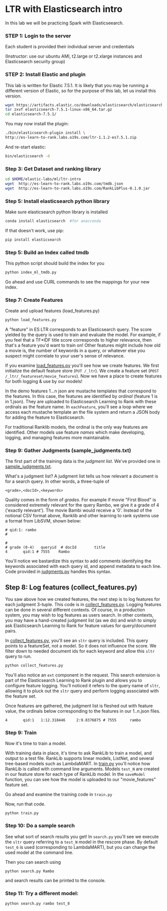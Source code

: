 # LTR with Elasticsearch intro

In this lab we will be practicing Spark with Elasticseearch.


### STEP 1: Login to the server
 
Each student is provided their individual server and credentials

(Instructor: use our ubuntu AMI, t2.large or t2.xlarge instances and Elasticsearch security group)

### STEP 2: Install Elastic and plugin

This lab is written for Elastic 7.5.1.  It is likely that you may be running a different version of Elastic, 
so for the purpose of this lab, let us install this version.

```bash
wget https://artifacts.elastic.co/downloads/elasticsearch/elasticsearch-7.5.1-linux-x86_64.tar.gz
tar zxvf elasticsearch-7.5.1-linux-x86_64.tar.gz
cd elasticsearch-7.5.1/
```


You may now install the plugin:


```bash
./bin/elasticsearch-plugin install \
http://es-learn-to-rank.labs.o19s.com/ltr-1.1.2-es7.5.1.zip

```

And re-start elastic:

```bash
bin/elasticsearch -d
```
    
### Step 3: Get Dataset and ranking library

```bash
cd $HOME/elastic-labs/ml/ltr-intro
wget  http://es-learn-to-rank.labs.o19s.com/tmdb.json
wget  http://es-learn-to-rank.labs.o19s.com/RankLibPlus-0.1.0.jar
```

### Step 5: Install elasticsearch python library

Make sure elasticsearch python library is installed

```bash
conda install elasticsearch  #for anacconda
```

If that doesn't work, use pip:

```bash
pip install elasticsearch 
```



### Step 5: Build an Index called tmdb


This python script should build the index for you

```bash
python index_ml_tmdb.py
```

Go ahead and use CURL commands to see the mappings for your new index.


### Step 7: Create Features

Create and upload features (load_features.py)

```bash
python load_features.py
```


A "feature" in ES LTR corresponds to an Elasticsearch query. The score yielded by the query is used to train and evaluate the model. For example, if you feel that a TF\*IDF title score corresponds to higher relevance, then that's a feature you'd want to train on! Other features might include how old a movie is, the number of keywords in a query, or whatever else you suspect might correlate to your user's sense of relevance.

If you examine [load_features.py](load_features.py) you'll see how we create features. We first initialize the default feature store (`PUT /_ltr`). We create a feature set (`POST /_ltr/_featureset/movie_features`). Now we have a place to create features for both logging & use by our models!

In the demo features 1...n json are mustache templates that correspond to the features. In this case, the features are identified by *ordinal* (feature 1 is in 1.json). They are uploaded to Elasticsearch Learning to Rank with these ordinals as the feature name. In `eachFeature`, you'll see a loop where we access each mustache template an the file system and return a JSON body for adding the feature to Elasticsearch.

For traditional Ranklib models, the ordinal is the only way features are identified. Other models use feature *names* which make developing, logging, and managing features more maintainable.

### Step 9:  Gather Judgments (sample_judgments.txt)

The first part of the training data is the *judgment list*. We've provided one in [sample_judgments.txt](sample_judgments.txt).

What's a judgment list? A judgment list tells us how relevant a document is for a search query. In other words, a three-tuple of

```
<grade>,<docId>,<keywords>
```

Quality comes in the form of *grades*. For example if movie "First Blood" is considered extremely relevant for the query Rambo, we give it a grade of 4 ('exactly relevant'). The movie Bambi would receive a '0'. Instead of the notional CSV format above, Ranklib and other learning to rank systems use a format from LibSVM, shown below:

```
# qid:1: rambo
#

#
# grade (0-4)   queryid  # docId        title
4       qid:1 # 7555    Rambo
```

You'll notice we bastardize this syntax to add comments identifying the keywords associated with each query id, and append metadata to each line. Code provided in [judgments.py](judgments.py) handles this syntax.

## Step 8: Log features (collect_features.py)

You saw above how we created features, the next step is to log features for each judgment 3-tuple. This code is in [collect_features.py](collect_features.py). Logging features can be done in several different contexts. Of course, in a production system, you may wish to log features as users search. In other contexts, you may have a hand-created judgment list (as we do) and wish to simply ask Elasticsearch Learning to Rank for feature values for query/document pairs.

In [collect_features.py](collect_features.py), you'll see an `sltr` query is included. This query points to a featureSet, not a model. So it does not influence the score. We filter down to needed document ids for each keyword and allow this `sltr` query to run.

```bash
python collect_features.py
```


You'll also notice an `ext` component in the request. This search extension is part of the Elasticsearch Learning to Rank plugin and allows you to configure feature logging. You'll noticed it refers to the query name of `sltr`, allowing it to pluck out the `sltr` query and perform logging associated with the feature set.

Once features are gathered, the judgment list is fleshed out with feature value, the ordinals below corresponding to the features in our 1..n.json files.

```
4       qid:1   1:12.318446     2:9.8376875 # 7555      rambo
```
### Step 9: Train

Now it's time to train a model. 

With training data in place, it's time to ask RankLib to train a model, and output to a test file. RankLib supports linear models, ListNet, and several tree-based models such as LambdaMART. In [train.py](train.py) you'll notice how RankLib is called with command line arguments. Models `test_N` are created in our feature store for each type of RankLib model. In the `saveModel` function, you can see how the model is uploaded to our "movie_features" feature set.


Go ahead and examine the training code in `train.py`

Now, run that code.



```
python train.py
```

### Step 10: Do a sample search

See what sort of search results you get! In `search.py` you'll see we execute the `sltr` query referring to a `test_N` model in the rescore phase. By default `test_6` is used (corresponding to LambdaMART), but you can change the used model at the command line.


Then you can search using

```
python search.py Rambo
```

and search results can be printed to the console.




### Step 11: Try a different model:

```
python search.py rambo test_8
```
